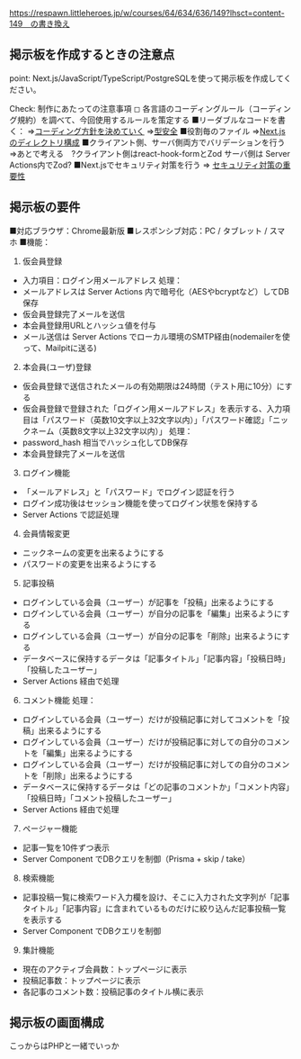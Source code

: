 https://respawn.littleheroes.jp/w/courses/64/634/636/149?lhsct=content-149　の書き換え


## 掲示板を作成するときの注意点
point: Next.js/JavaScript/TypeScript/PostgreSQLを使って掲示板を作成してください。

Check:
制作にあたっての注意事項
◻ 各言語のコーディングルール（コーディング規約）を調べて、今回使用するルールを策定する
■リーダブルなコードを書く：
=>[コーディング方針を決めていく](https://zenn.dev/kakio/articles/e7e9a753918195)
=>[型安全](https://qiita.com/yuk1_sys/items/427062d156b76780b0e3)
■役割毎のファイル
=>[Next.jsのディレクトリ構成](https://zenn.dev/mongolyy/articles/01f0a4375edb2e)
■クライアント側、サーバ側両方でバリデーションを行う
=>あとで考える　?クライアント側はreact-hook-formとZod サーバ側は Server Actions内でZod?
■Next.jsでセキュリティ対策を行う
=> [セキュリティ対策の重要性](https://qiita.com/JZ8xNeXY/items/7337d9e7e04b4ae121a7)

## 掲示板の要件
■対応ブラウザ：Chrome最新版
■レスポンシブ対応：PC / タブレット / スマホ
■機能：
1. 仮会員登録
- 入力項目：ログイン用メールアドレス
  処理：
- メールアドレスは Server Actions 内で暗号化（AESやbcryptなど）してDB保存
- 仮会員登録完了メールを送信
- 本会員登録用URLとハッシュ値を付与
- メール送信は Server Actions でローカル環境のSMTP経由(nodemailerを使って、Mailpitに送る)

2. 本会員(ユーザ)登録
- 仮会員登録で送信されたメールの有効期限は24時間（テスト用に10分）にする
- 仮会員登録で登録された「ログイン用メールアドレス」を表示する、入力項目は「パスワード（英数10文字以上32文字以内）」「パスワード確認」「ニックネーム（英数8文字以上32文字以内）」
  処理：
- password_hash 相当でハッシュ化してDB保存
- 本会員登録完了メールを送信

3. ログイン機能
- 「メールアドレス」と「パスワード」でログイン認証を行う
- ログイン成功後はセッション機能を使ってログイン状態を保持する
- Server Actions で認証処理

4. 会員情報変更
- ニックネームの変更を出来るようにする
- パスワードの変更を出来るようにする

5. 記事投稿
- ログインしている会員（ユーザー）が記事を「投稿」出来るようにする
- ログインしている会員（ユーザー）が自分の記事を「編集」出来るようにする
- ログインしている会員（ユーザー）が自分の記事を「削除」出来るようにする
- データベースに保持するデータは「記事タイトル」「記事内容」「投稿日時」「投稿したユーザー」
- Server Actions 経由で処理

6. コメント機能
処理：
- ログインしている会員（ユーザー）だけが投稿記事に対してコメントを「投稿」出来るようにする
- ログインしている会員（ユーザー）だけが投稿記事に対しての自分のコメントを「編集」出来るようにする
- ログインしている会員（ユーザー）だけが投稿記事に対しての自分のコメントを「削除」出来るようにする
- データベースに保持するデータは「どの記事のコメントか」「コメント内容」「投稿日時」「コメント投稿したユーザー」
- Server Actions 経由で処理

7. ページャー機能
- 記事一覧を10件ずつ表示
- Server Component でDBクエリを制御（Prisma + skip / take）

8. 検索機能
- 記事投稿一覧に検索ワード入力欄を設け、そこに入力された文字列が「記事タイトル」「記事内容」に含まれているものだけに絞り込んだ記事投稿一覧を表示する
- Server Component でDBクエリを制御

9. 集計機能
- 現在のアクティブ会員数：トップページに表示
- 投稿記事数：トップページに表示
- 各記事のコメント数：投稿記事のタイトル横に表示

## 掲示板の画面構成
こっからはPHPと一緒でいっか


